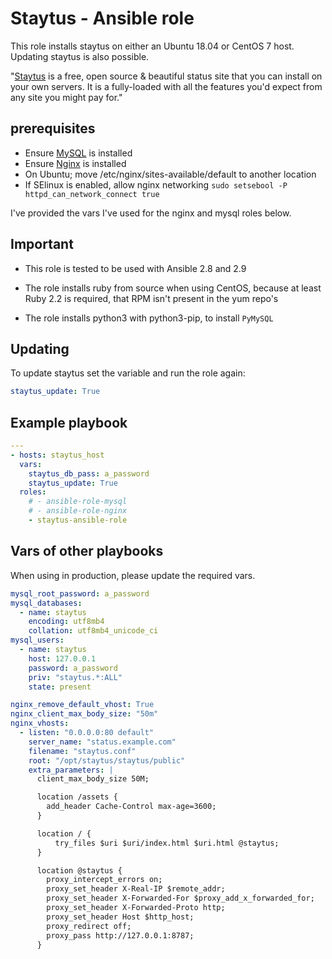 # Staytus - Ansible role

This role installs staytus on either an Ubuntu 18.04 or CentOS 7 host.
Updating staytus is also possible.

"[Staytus](https://staytus.co/) is a free, open source & beautiful status site that you can install on your own servers. It is a fully-loaded with all the features you'd expect from any site you might pay for."

prerequisites
-------------

 * Ensure [MySQL](https://github.com/geerlingguy/ansible-role-mysql) is installed
 * Ensure [Nginx](https://github.com/nginxinc/ansible-role-nginx) is installed
 * On Ubuntu; move /etc/nginx/sites-available/default to another location
 * If SElinux is enabled, allow nginx networking `sudo setsebool -P httpd_can_network_connect true`

I've provided the vars I've used for the nginx and mysql roles below.


Important
---------

 * This role is tested to be used with Ansible 2.8 and 2.9

 * The role installs ruby from source when using CentOS,
   because at least Ruby 2.2 is required, that RPM isn't present in the yum repo's

 * The role installs python3 with python3-pip, to install `PyMySQL`


Updating
--------

To update staytus set the variable and run the role again:

```yaml
staytus_update: True
```

Example playbook
----------------

```yaml
---
- hosts: staytus_host
  vars:
    staytus_db_pass: a_password
    staytus_update: True
  roles:
    # - ansible-role-mysql
    # - ansible-role-nginx
    - staytus-ansible-role
```


Vars of other playbooks
-----------------------

When using in production, please update the required vars.

```yaml
mysql_root_password: a_password
mysql_databases:
  - name: staytus
    encoding: utf8mb4
    collation: utf8mb4_unicode_ci
mysql_users:
  - name: staytus
    host: 127.0.0.1
    password: a_password
    priv: "staytus.*:ALL"
    state: present

nginx_remove_default_vhost: True
nginx_client_max_body_size: "50m"
nginx_vhosts:
  - listen: "0.0.0.0:80 default"
    server_name: "status.example.com"
    filename: "staytus.conf"
    root: "/opt/staytus/staytus/public"
    extra_parameters: |
      client_max_body_size 50M;

      location /assets {
        add_header Cache-Control max-age=3600;
      }

      location / {
          try_files $uri $uri/index.html $uri.html @staytus;
      }

      location @staytus {
        proxy_intercept_errors on;
        proxy_set_header X-Real-IP $remote_addr;
        proxy_set_header X-Forwarded-For $proxy_add_x_forwarded_for;
        proxy_set_header X-Forwarded-Proto http;
        proxy_set_header Host $http_host;
        proxy_redirect off;
        proxy_pass http://127.0.0.1:8787;
      }
```
